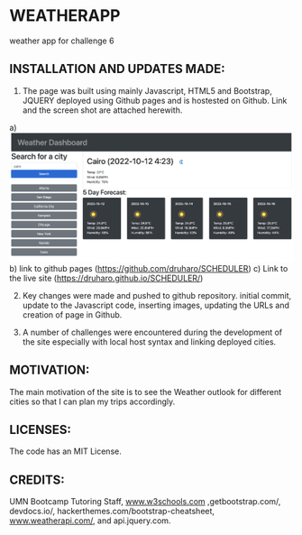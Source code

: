 # WEATHERAPP
weather app for challenge 6

## INSTALLATION AND UPDATES MADE:
1. The page was built using mainly Javascript, HTML5 and Bootstrap, JQUERY deployed using Github pages and is hostested on Github. Link and the screen shot are attached herewith.

a) ![image info](./weatherapp.png)
b) link to github pages (https://github.com/druharo/SCHEDULER)
c) Link to the live site (https://druharo.github.io/SCHEDULER/)

2. Key changes were made and pushed to github repository. initial  commit, update to the Javascript code, inserting images, updating the URLs and creation of page in Github.

3. A number of challenges were encountered during the development of the site especially with local host syntax and linking deployed cities. 

## MOTIVATION:
The main motivation of the site is to see the Weather outlook for different cities so that I can plan my trips accordingly.

## LICENSES:
The code has an MIT License.


## CREDITS:
UMN Bootcamp Tutoring Staff, www.w3schools.com ,getbootstrap.com/, devdocs.io/, hackerthemes.com/bootstrap-cheatsheet, www.weatherapi.com/, and api.jquery.com.